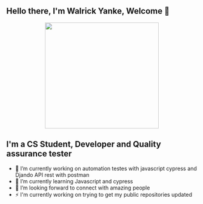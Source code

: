 ## Hello there, I'm Walrick Yanke, Welcome 👋

<p align="center">
  <img  align="center" src="https://media.giphy.com/media/du3J3cXyzhj75IOgvA/giphy.gif"  width="300" height="280"/>
</p>

## I'm a CS Student, Developer and Quality assurance tester

- 🔭 I’m currently working on automation testes with javascript cypress and Djando API rest with postman
- 🌱 I’m currently learning Javascript and cypress
- 🧠 I’m looking forward to connect with amazing people
- ⚡ I'm currently working on trying to get my public repositories updated

<br />
<br />
